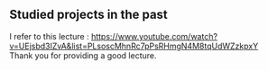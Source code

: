 ## Studied projects in the past
I refer to this lecture : https://www.youtube.com/watch?v=UEjsbd3IZvA&list=PLsoscMhnRc7pPsRHmgN4M8tqUdWZzkpxY  
Thank you for providing a good lecture.

